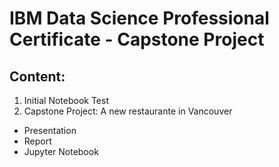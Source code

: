 # IBM Data Science Professional Certificate - Capstone Project

## Content:
1. Initial Notebook Test
2. Capstone Project: A new restaurante in Vancouver
  - Presentation
  - Report
  - Jupyter Notebook

